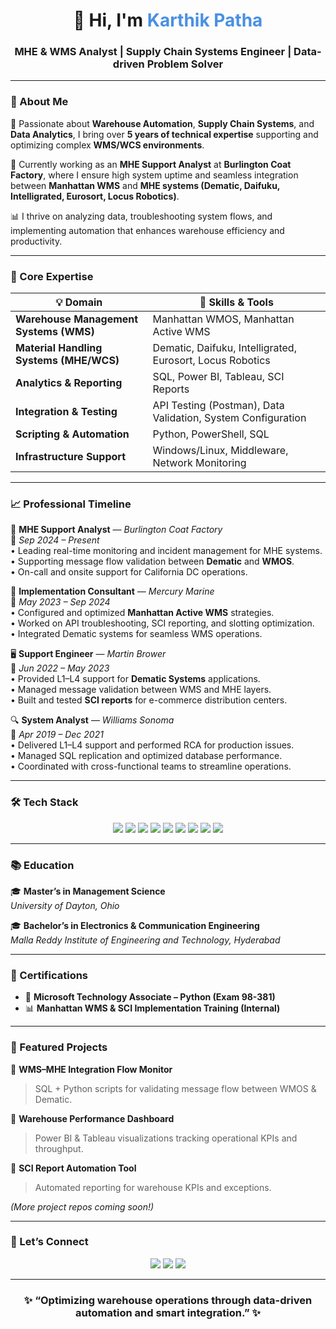 <!--
💫 GITHUB PROFILE: KARTHIK PATHA
Professional | Elegant | Modern Canva-style Layout
-->

<h1 align="center">👋 Hi, I'm <span style="color:#4A90E2;">Karthik Patha</span></h1>
<h3 align="center">MHE & WMS Analyst | Supply Chain Systems Engineer | Data-driven Problem Solver</h3>

---

### 🧠 About Me  

🚀 Passionate about **Warehouse Automation**, **Supply Chain Systems**, and **Data Analytics**, I bring over **5 years of technical expertise** supporting and optimizing complex **WMS/WCS environments**.  

💼 Currently working as an **MHE Support Analyst** at **Burlington Coat Factory**, where I ensure high system uptime and seamless integration between **Manhattan WMS** and **MHE systems (Dematic, Daifuku, Intelligrated, Eurosort, Locus Robotics)**.  

📊 I thrive on analyzing data, troubleshooting system flows, and implementing automation that enhances warehouse efficiency and productivity.

---

### 🧩 Core Expertise  

| 💡 **Domain** | 🧰 **Skills & Tools** |
|---------------|-----------------------|
| **Warehouse Management Systems (WMS)** | Manhattan WMOS, Manhattan Active WMS |
| **Material Handling Systems (MHE/WCS)** | Dematic, Daifuku, Intelligrated, Eurosort, Locus Robotics |
| **Analytics & Reporting** | SQL, Power BI, Tableau, SCI Reports |
| **Integration & Testing** | API Testing (Postman), Data Validation, System Configuration |
| **Scripting & Automation** | Python, PowerShell, SQL |
| **Infrastructure Support** | Windows/Linux, Middleware, Network Monitoring |

---

### 📈 Professional Timeline  

🧱 **MHE Support Analyst** — *Burlington Coat Factory*  
📅 *Sep 2024 – Present*  
• Leading real-time monitoring and incident management for MHE systems.  
• Supporting message flow validation between **Dematic** and **WMOS**.  
• On-call and onsite support for California DC operations.  

🔧 **Implementation Consultant** — *Mercury Marine*  
📅 *May 2023 – Sep 2024*  
• Configured and optimized **Manhattan Active WMS** strategies.  
• Worked on API troubleshooting, SCI reporting, and slotting optimization.  
• Integrated Dematic systems for seamless WMS operations.  

🖥️ **Support Engineer** — *Martin Brower*  
📅 *Jun 2022 – May 2023*  
• Provided L1–L4 support for **Dematic Systems** applications.  
• Managed message validation between WMS and MHE layers.  
• Built and tested **SCI reports** for e-commerce distribution centers.  

🔍 **System Analyst** — *Williams Sonoma*  
📅 *Apr 2019 – Dec 2021*  
• Delivered L1–L4 support and performed RCA for production issues.  
• Managed SQL replication and optimized database performance.  
• Coordinated with cross-functional teams to streamline operations.

---

### 🛠️ Tech Stack  

<p align="center">
  <img src="https://img.shields.io/badge/SQL-316192?style=for-the-badge&logo=postgresql&logoColor=white"/>
  <img src="https://img.shields.io/badge/Python-FFD43B?style=for-the-badge&logo=python&logoColor=blue"/>
  <img src="https://img.shields.io/badge/Power%20BI-F2C811?style=for-the-badge&logo=powerbi&logoColor=black"/>
  <img src="https://img.shields.io/badge/Tableau-E97627?style=for-the-badge&logo=tableau&logoColor=white"/>
  <img src="https://img.shields.io/badge/Manhattan%20WMS-0078D4?style=for-the-badge&logo=windows&logoColor=white"/>
  <img src="https://img.shields.io/badge/Dematic-000000?style=for-the-badge&logoColor=yellow"/>
  <img src="https://img.shields.io/badge/Linux-333333?style=for-the-badge&logo=linux&logoColor=white"/>
  <img src="https://img.shields.io/badge/Postman-FF6C37?style=for-the-badge&logo=postman&logoColor=white"/>
  <img src="https://img.shields.io/badge/GitHub-181717?style=for-the-badge&logo=github&logoColor=white"/>
</p>

---

### 📚 Education  

🎓 **Master’s in Management Science**  
*University of Dayton, Ohio*  

🎓 **Bachelor’s in Electronics & Communication Engineering**  
*Malla Reddy Institute of Engineering and Technology, Hyderabad*

---

### 🏅 Certifications  

- 🧾 **Microsoft Technology Associate – Python (Exam 98-381)**  
- 📊 **Manhattan WMS & SCI Implementation Training (Internal)**  

---

### 🌟 Featured Projects  

📌 **WMS–MHE Integration Flow Monitor**  
> SQL + Python scripts for validating message flow between WMOS & Dematic.  

📌 **Warehouse Performance Dashboard**  
> Power BI & Tableau visualizations tracking operational KPIs and throughput.  

📌 **SCI Report Automation Tool**  
> Automated reporting for warehouse KPIs and exceptions.  

*(More project repos coming soon!)*  

---

### 🤝 Let’s Connect  

<p align="center">
  <a href="mailto:pathakarthik1999@gmail.com"><img src="https://img.shields.io/badge/Email-PathaKarthik1999%40gmail.com-D14836?style=for-the-badge&logo=gmail&logoColor=white"/></a>
  <a href="https://www.linkedin.com/in/karthik-patha-0a7a07285/"><img src="https://img.shields.io/badge/LinkedIn-Karthik%20Patha-0A66C2?style=for-the-badge&logo=linkedin&logoColor=white"/></a>
  <a href="https://github.com/KarthikPatha"><img src="https://img.shields.io/badge/GitHub-KarthikPatha-181717?style=for-the-badge&logo=github&logoColor=white"/></a>
</p>

---

<h3 align="center">✨ “Optimizing warehouse operations through data-driven automation and smart integration.” ✨</h3>

